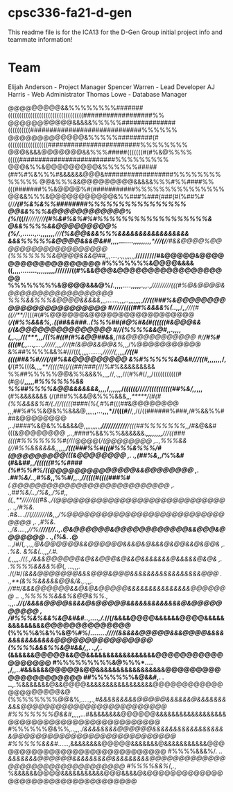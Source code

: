 # cpsc336-fa21-d-gen

This readme file is for the ICA13 for the D-Gen Group
initial project info and teammate information!

# Team
Elijah Anderson - Project Manager
Spencer Warren - Lead Developer
AJ Harris - Web Administrator
Thomas Lowe - Database Manager


@@@@@@@@@&&%%%%%%%%#######((((((((((((((((((((((((((((((((((##################%%
@@@@@@@@@@@&&&&&%%%%%##############((((((((((#############################%%%%%%
@@@@@@@@@@@@@&%%%%%#########(#((((((((((((((((((########################%%%%%%%%
@@@&&&&@@@@@@@&&%%%#####(((((((#(#%&@%%%%(((((#########################%%%%%%%%%
@@@&%%&@@@@@@@@@&%%%%%%#####(##%#%&%%%#&&&&&&@@@&##################%%%%%%%%%%%%%
@@&%%%&&@@@@@@@@@&&&&&%%%#%%####%%(((#######%%&@@@@%#(###########%%%%%%%%%%%%%%%
@@&&%%%&@@@@@@@@@@@&%%###%###(###(#(%##%#(//***/(#%&%&%%########%%%%%%%%%%%%%%%%
@@&&%%%&@@@@@@@@@@@@%(%*/((//***////(//**********/(#%&#%&%#%#%%%%%%%%%%%%%%%%%%&
@&&%%%%&&@@@@@@@@@%(%/.,......,..,,,,,,,*******///**(%&@@&&&%%%&&&&&&&&&&&&&&&&&
&&&%%%%%&@@@@&&&@&##,,,,.......,,,,,,,,,*****///(/**/#&&@@@@%@@@@@@@@@@@@@@@@@@@
(%%%%%%%&@@@@&&&@##*,,,....,.,,,,,,,,*******/////////#&@@@@@&@@@@@@@@@@@@@@@@@@@
#%%%%%%%&@@@@&&&&((,,,,........,,,,,,,,,****///////((#%&&@@@&@@@@@@@@@@@@@@@@@@@
%%%%%%%%&@@@@&&&@%/.,,,,....,,,,,.,,.,***/////////(((#%@&@@@@&@@@@@@@@@@@@@@@@@@
%%%&&%%%&@@@@&&&&&*,,,.......,,,,..,,,*,,,,,**///((###%&@@@@@@@@@@@@@@@@@@@@@@@@
#/////((((##%&&&&%(..,,***/**,**,*///(#((//**/*/(((#(#%@@@@@@&@@@@@@@@@@@@@@@@@@
(********/(#%%&&&%*,.((##&&###*..*(%%%##(#@%#&(#((((((#&@@@&&(/(&@@@@@@@@@@@@@@@
#/******/(%%%%&&@#,,.,,,,*(,*,.,,/((****,,,*/((%#((#(#%&@@##&&,**(#&@@@@@@@@@@@@
#/******/#%#((((#(*,,...,**....,*/////*,,*,,***///(#(&@@&&@@&%*,,,*/%@@@@@@@@@@@
&%##%%%%&&%#///(((*,,,,,.......,/////(*,,,,,***//((#((((##&%#///(/(#%&&@@@@@@@@@
&%#%%%%%&@&#///((#,,,,,,,*/,(**/(#%(((&*,,,,**/((((#((/((##(###(/*//%#%&&&&&&&&&
%%##%%%%%@@&%%&&&%,,,*,*//,.,,,//(#%#(/**,,**/(((((((((((#(#@(/**,,,,,*#%%%%%%&&
%%##%%%%&@@&&&&&&&,,,,*/*,,,,,,*/*((((((/*/*///((((((((((##%&/,,*,,,**(#%&&&&&&&
(/(###%%&&@&%%%&&&,*,,*****/(#(#(%%&&&&%#/(*.*/(/(((((####(%(,*#%#(((##&@@@@@@@@
,,,##%#%%&@&%%&&&@,,,,,**,...,,,*//(((#/**/,,/(/((######%###,/#%&&%%###&@@@@@@@@
,../####%&@&%%&&&&@,,,,*,,,,,,**///////////**/(((##%%%%%%%,*,/#&@&&#(((&@@@@@@@@
,..,####%&&%%%&&&&&&.***,,,,,,,,****///((###((((#%%%%%%%#(/*//@@@@(***/(@@@@@@@@
,..,*%%%&&(//#%%&&&&&&,,*,,*,,****/(((###%%#(((#%%%&%%%/#*(@@@@@@@@@(((&@@@@@@@@
,. .,(##%&*,,/%%&#(#&&##,,******/((((((#%%####(%#%%#%/((@@@@@@@@@@@@@@&&@@@@@@@@
,.  .*##%&/..,#%&*,,%%#/,,.,*****//((((#((((###%#**(.@@@@@@@@@@@@@@@@@@@@@@@@@@@
,.  .,##%&/..,/%&*,,/%#,,((,,*******/////(((#&.*,/(@@@@@@@@@@@@@@@@@@@@@@@@@@@@@
,.  .,/#%&*. .*#&*..**..*//(******///////(&*,,,/%@@@@@@@@@@@@@@@@@@@@@@@@@@@@@@@
,.   ,*#%&*. .,/&*....,,*//%/******///(//..,*.@&@@@@@@&@@@@@@@@@@@@&&@@@&@@@@@@@
.    .,(%&*.  .*@** .*.*,/#/(*******,*.,.*,,@&@@@@@@&&@@@@@@&&&@&@&&&@&@@&&@&@@&
,.    .*%&*. *&%&(..*,,,/.#.(*,,,,,./((.,/&&&@@@@@@&@&&@@@&@&&@&&&&&&&@&&&&&@&@&
,.    .*%%%%&&&&%@*(, ...,,,.   ./(/#/*(&&&@@@@@@@&&&@@@&@@@&&&&&&&&&&&&&&&&&@@@
.  .,**(&%%&&&&&@@&/&.,*.,,*,. *//#*#/&&&@@@@@@&&@&@&@@@@@&&&&&&&&&&&&&&&@@@@@@@
.. .,%%%%%&&&%&@@&%%.,* .,**,..*//(/&&&&@@@@&&&&@&@@@@@&&&&&&&&&&&&&@&@@@@@@@@@@
,  /#%%%&%&&%&@&#&#..,....,/.*//(/&&&&@@@@&&&&&&@@@@&&&&&&&&&&&&&&@@@@@@@@@@@@@@
  (%%%%&%&%%&@%#%/........*////(&&&&&@@@@@&&&@@@@&&&&&&&&&&&&&&&@@@@@@@@@@@@@@@@
 (%%%%&&&%%&@#&&/,,. .*,*/,*.(&&&&&&@@@@@&&@@&&&&&&&&&&&&&&&&&@@@@@@@@@@@@@@@@@@
#%%%%%%%%%&@%%%*.... ,/,,..#&&&&&&@@@@@&@@&&&&&&&&&&&&&&&&&@@@@@@@@@@@@@@@@@@@@@
##%%%%%%%&@&&#,. . ..,**.%&&&&&&&@&&@@@@&&&&&&&&&&&&&&&&&@@@@@@@@@@@@@@@@@@@@@&@
(%%%%%%%%@@&%*,.....,.,#&&&&&&&&&@@@@@&&&&&&@&&&&&&&&&&@@@@@@@@@@@@@@@@@@@@@@@@@
#%%%%%%%@&&#*,,,,,...#&&&&&&&&@@@@@@&&&&&&&&&&&&&&&&&&@@@@@@@@@@@@@@@@@@@@@@@@@@
#%%%%%%@&%%*,..,,,./&&&&&&&&@@@@@@&&&&&&&&&&&&&&&&&&@@@@@@@@@@@@@@@@@@@@@@@@@@@@
#%%%%%&&&#*......,&&&&&&&&@@@@@&&&&&&&@&&&&&&&&&&&@@@@@@@@@@@@@@@@@@@@@@@@@@@@@@
#%%%%&&&%/*. .. &&&&&&&@@@@@@&&&&&&&&@&&&&&&&&&@@@@@@@@@@@@@@@@@@@@@@@@@@@@@@@@@
#%%%%&&%(*,., %&&&&&&@@@@&&&&&&&&&&&@@@&&&&@&@@@@@@@@@@@@@@@@@@@@@@@@@@@@@@@@@@@
